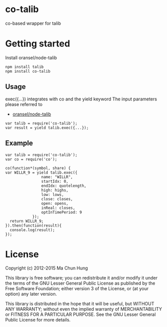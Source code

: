# co-talib
co-based wrapper for talib

# Getting started
Install oransel/node-talib
```
npm install talib
npm install co-talib
```

## Usage
  exec({...}) integrates with co and the yield keyword
  The input parameters please referred to 
   * [oransel/node-talib](https://github.com/oransel/node-talib)
   
```
var talib = require('co-talib');
var result = yield talib.exec({...});
```

## Example
```
var talib = require('co-talib');
var co = require('co');

co(function*(symbol, share) {
var WILLR_9 = yield talib.exec({
                name: "WILLR",
                startIdx: 0,
                endIdx: quotelength,
                high: highs,
                low: lows,
                close: closes,
                open: opens,
                inReal: closes,
                optInTimePeriod: 9
            });
  return WILLR_9;          
}).then(function(result){
  console.log(result);
});
```

# License
Copyright (c) 2012-2015 Ma Chun Hung

This library is free software; you can redistribute it and/or modify it under the terms of the GNU Lesser General Public License as published by the Free Software Foundation; either version 3 of the License, or (at your option) any later version.

This library is distributed in the hope that it will be useful, but WITHOUT ANY WARRANTY; without even the implied warranty of MERCHANTABILITY or FITNESS FOR A PARTICULAR PURPOSE. See the GNU Lesser General Public License for more details.
